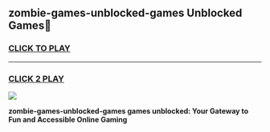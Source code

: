 
## zombie-games-unblocked-games Unblocked Games👋
<h3>
<a href="https://news.freeplayer.one?title=zombie-games-unblocked-games&ref=16F">CLICK TO PLAY</a></h3>
<hr>

<h3>
<a href="https://news.freeplayer.one?title=zombie-games-unblocked-games&ref=16F">CLICK 2 PLAY</a>
  
</h3>

<a href="https://news.freeplayer.one?title=zombie-games-unblocked-games&ref=16F/"><img src="https://clearcache.store/games.png"></a>


**zombie-games-unblocked-games games unblocked: Your Gateway to Fun and Accessible Online Gaming**
